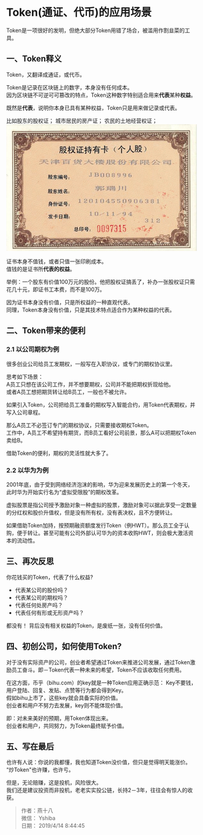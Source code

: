 # Token(通证、代币)的应用场景

Token是一项很好的发明，但绝大部分Token用错了场合，被滥用作割韭菜的工具。

## 一、Token释义
Token，又翻译成通证，或代币。

Token是记录在区块链上的数字，本身没有任何成本。  
因为区块链不可逆可可篡改的特点，Token这种数字特别适合用来**代表**某种**权益**。

既然是**代表**，说明你本身已具有某种权益，Token只是用来做记录或代表。

比如股东的股权证；
城市居民的房产证；
农民的土地经营权证；
![](./img/gqz.jpg)

证书本身不值钱，或者只值一张印刷成本。  
值钱的是证书所**代表的权益**。

举例：一个股东有价值100万元的股份。他把股权证搞丢了，补办一张股权证只需花几十元，即证书工本费，而不是100万。

因为证书本身没有价值，只是所权益的一种直观代表。  
同理，Token本身没有价值，只是其技术特点适合作为某种权益的代表。

## 二、Token带来的便利 
### 2.1 以公司期权为例
很多创业公司给员工发期权，一般写在入职协议，或专门的期权协议里。  

思考如下场景：  
A员工只想在该公司工作，并不想要期权，公司并不能把期权折现给他。  
或者A员工想把期货转让给B员工，一般也不被允许。

如果引入Token，公司把给员工准备的期权写入智能合约，用Token代表期权，并写入公司章程。
  
那么A员工不必签订专门的期权协议，只需要接收期权Token。  
工作中，A员工不希望持有期货，而B员工看好公司前景，那么A可以把期权Token卖给B。

借助Token的便利，期权的灵活性就大多了。

### 2.2 以华为为例
2001年底，由于受到网络经济泡沫的影响，华为迎来发展历史上的第一个冬天，此时华为开始实行名为“虚拟受限股”的期权改革。

虚拟股票是指公司授予激励对象一种虚拟的股票，激励对象可以据此享受一定数量的分红权和股价升值权，但是没有所有权，没有表决权，且不方便转让。

如果借助Token加持，按预期融资额度发行Token（例HWT）。那么员工全于认购，便于转让。甚至可能有公司外部认可华为的资本收购HWT，则会极大激活资本的流动性。

## 三、再次反思 
你花钱买的Token，代表了什么权益?
+ 代表某公司的股份吗？
+ 代表某公司的期权吗？
+ 代表任何处房产吗？
+ 代表任何有形或无形资产吗？

都没有！ 背后没有相关权益的Token，是废纸一张，没有任何价值。   

## 四、初创公司，如何使用Token?
对于没有实际资产的公司，创业者希望通过Token来推进公司发展，通过Token激励员工奋斗。即－Token代表一种未来的希望，Token不应该收取任何费用。

在这方面，币乎（bihu.com）的key就是一种Token应用正确示范：
Key不要钱，用户登陆、回复、发贴、点赞等行为都会得到Key。  
假如bihu上市了，这些key就会具备实际的价值。  
创业者和用户不努力去发展，key则不能体现价值。

即：对未来美好的预期，用Token体现出来。  
创业者和用户，共同努力，为Token最终赋予价值。  

## 五、写在最后
也许有人说：你说的我都懂，我也知道Token没价值，但只是觉得明天能涨价。
“炒Token"也许赚，也许亏。

但是，无论赔赚，这是投机，风险很大。  
我们还是建议投资而非投机，老老实实投公链，长持2－3年，往往会有惊人的收获。

> 作者：燕十八  
> 微信： Yshiba  
> 日期： 2019/4/14 8:44:45  